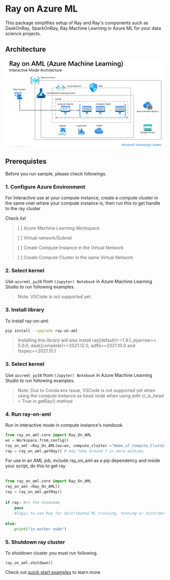 # Ray on Azure ML

This package simplifies setup of Ray and Ray's components such as DaskOnRay, SparkOnRay, Ray Machine Learning in Azure ML for your data science projects.

## Architecture

![RayOnAML_Interactive_Arch](./images/RayOnAML_Interactive_Arch.png)

## Prerequistes

Before you run sample, please check followings.

### 1. Configure Azure Environment

For Interactive use at your compute instance, create a compute cluster in the same vnet where your compute instance is, then run this to get handle to the ray cluster

Check list
> [ ] Azure Machine Learning Workspace
> 
> [ ] Virtual network/Subnet
>
> [ ] Create Compute Instance in the Virtual Network
> 
> [ ] Create Compute Cluster in the same Virtual Network

### 2. Select kernel 

Use ```azureml_py38``` from ```(Jupyter) Notebook``` in Azure Machine Learning Studio to run following examples. 
> Note: VSCode is not supported yet.


### 3. Install library

To install ray-on-aml 
```bash
pip install --upgrade ray-on-aml
```

> Installing this library will also install ray[default]==1.9.1, pyarrow>= 5.0.0, dask[complete]==2021.12.0, adlfs==2021.10.0 and fsspec==2021.10.1

### 3. Select kernel 

Use ```azureml_py38``` from ```(Jupyter) Notebook``` in Azure Machine Learning Studio to run following examples. 
> Note: Due to Conda env issue, VSCode is not supported yet when using the compute instance as head node when using with ci_is_head = True in getRay() method 

### 4. Run ray-on-aml
Run in interactive mode in compute instance's notebook

```python
from ray_on_aml.core import Ray_On_AML
ws = Workspace.from_config()
ray_on_aml =Ray_On_AML(ws=ws, compute_cluster ="Name_of_Compute_Cluster")
ray = ray_on_aml.getRay() # may take around 7 or more mintues

```

For use in an AML job, include ray_on_aml as a pip dependency and inside your script, do this to get ray
```python

from ray_on_aml.core import Ray_On_AML
ray_on_aml =Ray_On_AML()
ray = ray_on_aml.getRay()

if ray: #in the headnode
    pass
    #logic to use Ray for distributed ML training, tunning or distributed data transformation with Dask

else:
    print("in worker node")
```
### 5. Shutdown ray cluster

To shutdown cluster you must run following.
```ptyhon
ray_on_aml.shutdown()
```

Check out [quick start examples](./examples/quick_use_cases.ipynb) to learn more 
